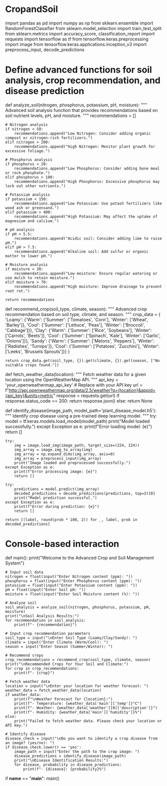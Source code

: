 # CropandSoil
import pandas as pd
import numpy as np
from sklearn.ensemble import RandomForestClassifier
from sklearn.model_selection import train_test_split
from sklearn.metrics import accuracy_score, classification_report
import requests
import tensorflow as tf
from tensorflow.keras.preprocessing import image
from tensorflow.keras.applications.inception_v3 import preprocess_input, decode_predictions

# Define advanced functions for soil analysis, crop recommendation, and disease prediction

def analyze_soil(nitrogen, phosphorus, potassium, pH, moisture):
    """
    Advanced soil analysis function that provides recommendations based on soil nutrient levels, pH, and moisture.
    """
    recommendations = []

    # Nitrogen analysis
    if nitrogen < 50:
        recommendations.append("Low Nitrogen: Consider adding organic compost or nitrogen-rich fertilizers.")
    elif nitrogen > 200:
        recommendations.append("High Nitrogen: Monitor plant growth for excessive foliage.")

    # Phosphorus analysis
    if phosphorus < 20:
        recommendations.append("Low Phosphorus: Consider adding bone meal or rock phosphate.")
    elif phosphorus > 100:
        recommendations.append("High Phosphorus: Excessive phosphorus may lock out other nutrients.")

    # Potassium analysis
    if potassium < 150:
        recommendations.append("Low Potassium: Use potash fertilizers like wood ash or greensand.")
    elif potassium > 400:
        recommendations.append("High Potassium: May affect the uptake of magnesium and calcium.")

    # pH analysis
    if pH < 5.5:
        recommendations.append("Acidic soil: Consider adding lime to raise pH.")
    elif pH > 7.5:
        recommendations.append("Alkaline soil: Add sulfur or organic matter to lower pH.")

    # Moisture analysis
    if moisture < 30:
        recommendations.append("Low moisture: Ensure regular watering or use mulch to retain moisture.")
    elif moisture > 70:
        recommendations.append("High moisture: Improve drainage to prevent root rot.")

    return recommendations

def recommend_crop(soil_type, climate, season):
    """
    Advanced crop recommendation based on soil type, climate, and season.
    """
    crop_data = {
        'Loamy': {'Warm': {'Summer': ['Tomatoes', 'Corn'], 'Winter': ['Wheat', 'Barley']},
                  'Cool': {'Summer': ['Lettuce', 'Peas'], 'Winter': ['Broccoli', 'Cabbage']}},
        'Clay': {'Warm': {'Summer': ['Rice', 'Soybeans'], 'Winter': ['Carrots', 'Beets']},
                 'Cool': {'Summer': ['Spinach', 'Kale'], 'Winter': ['Garlic', 'Onions']}},
        'Sandy': {'Warm': {'Summer': ['Melons', 'Peppers'], 'Winter': ['Radishes', 'Turnips']},
                  'Cool': {'Summer': ['Potatoes', 'Zucchini'], 'Winter': ['Leeks', 'Brussels Sprouts']}}
    }

    return crop_data.get(soil_type, {}).get(climate, {}).get(season, ["No suitable crops found."])

def fetch_weather_data(location):
    """
    Fetch weather data for a given location using the OpenWeatherMap API.
    """
    api_key = 'your_openweathermap_api_key'  # Replace with your API key
    url = f"http://api.openweathermap.org/data/2.5/weather?q={location}&appid={api_key}&units=metric"
    response = requests.get(url)
    if response.status_code == 200:
        return response.json()
    else:
        return None

def identify_disease(image_path, model_path='plant_disease_model.h5'):
    """
    Identify crop disease using a pre-trained deep learning model.
    """
    try:
        model = tf.keras.models.load_model(model_path)
        print("Model loaded successfully.")
    except Exception as e:
        print(f"Error loading model: {e}")
        return []

    try:
        img = image.load_img(image_path, target_size=(224, 224))
        img_array = image.img_to_array(img)
        img_array = np.expand_dims(img_array, axis=0)
        img_array = preprocess_input(img_array)
        print("Image loaded and preprocessed successfully.")
    except Exception as e:
        print(f"Error processing image: {e}")
        return []

    try:
        predictions = model.predict(img_array)
        decoded_predictions = decode_predictions(predictions, top=3)[0]
        print("Model prediction successful.")
    except Exception as e:
        print(f"Error during prediction: {e}")
        return []

    return [(label, round(prob * 100, 2)) for _, label, prob in decoded_predictions]

# Console-based interaction
def main():
    print("Welcome to the Advanced Crop and Soil Management System")
    
    # Input soil data
    nitrogen = float(input("Enter Nitrogen content (ppm): "))
    phosphorus = float(input("Enter Phosphorus content (ppm): "))
    potassium = float(input("Enter Potassium content (ppm): "))
    pH = float(input("Enter Soil pH: "))
    moisture = float(input("Enter Soil Moisture content (%): "))
    
    # Analyze soil
    soil_analysis = analyze_soil(nitrogen, phosphorus, potassium, pH, moisture)
    print("\nSoil Analysis Results:")
    for recommendation in soil_analysis:
        print(f"- {recommendation}")

    # Input crop recommendation parameters
    soil_type = input("\nEnter Soil Type (Loamy/Clay/Sandy): ")
    climate = input("Enter Climate (Warm/Cool): ")
    season = input("Enter Season (Summer/Winter): ")

    # Recommend crops
    crop_recommendations = recommend_crop(soil_type, climate, season)
    print("\nRecommended Crops for Your Soil and Climate:")
    for crop in crop_recommendations:
        print(f"- {crop}")

    # Fetch weather data
    location = input("\nEnter your location for weather forecast: ")
    weather_data = fetch_weather_data(location)
    if weather_data:
        print(f"\nWeather Forecast for {location}:")
        print(f"- Temperature: {weather_data['main']['temp']}°C")
        print(f"- Weather: {weather_data['weather'][0]['description']}")
        print(f"- Humidity: {weather_data['main']['humidity']}%")
    else:
        print("Failed to fetch weather data. Please check your location or API key.")

    # Identify disease
    disease_check = input("\nDo you want to identify a crop disease from an image? (yes/no): ")
    if disease_check.lower() == 'yes':
        image_path = input("Enter the path to the crop image: ")
        disease_predictions = identify_disease(image_path)
        print("\nDisease Identification Results:")
        for disease, probability in disease_predictions:
            print(f"- {disease}: {probability}%")

if __name__ == "__main__":
    main()
